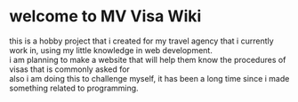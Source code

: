 <h1>welcome to MV Visa Wiki</h1>
this is a hobby project that i created for my travel agency that i currently work in, using my little knowledge in web development.<br>
i am planning to make a website that will help them know the procedures of visas that is commonly asked for<br>
also i am doing this to challenge myself, it has been a long time since i made something related to programming.<br>
